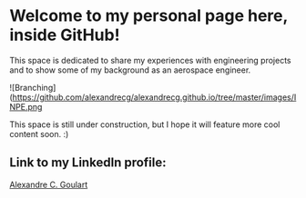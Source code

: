 # Welcome to my personal page here, inside GitHub!

This space is dedicated to share my experiences with engineering projects and to show some of my background as an aerospace engineer.

![Branching](https://github.com/alexandrecg/alexandrecg.github.io/tree/master/images/INPE.png


This space is still under construction, but I hope it will feature more cool content soon. :)

## Link to my LinkedIn profile:

[Alexandre C. Goulart](https://www.linkedin.com/in/alexandrecgoulart/)





